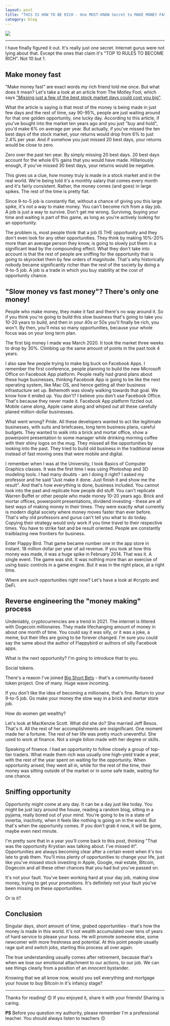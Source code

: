 ```yaml
---
layout: post
title: "THIS IS HOW TO BE RICH - One MUST-KNOW Secret to MAKE MONEY FAST"
category: blog
---
```


![](https://d.ibtimes.co.uk/en/full/1571680/sahara-desert.jpg)

---

I have finally figured it out. It's really just one secret. Internet gurus were not lying about that. Except the ones that claim it's "TOP 10 RULES TO BECOME RICH". Not 10 but 1. 

## Make money fast

"Make money fast" are exact words my rich friend told me once. But what does it mean? Let's take a look at an article from The Motley Fool, which says ["Missing just a few of the best stock market days could cost you big"](https://www.fool.com/investing/2020/12/31/missing-just-a-few-of-the-best-stock-market-days-c/).

What the article is saying is that most of the money is being made in just few days and the rest of time, say 90-95%, people are just waiting around for that one golden opportunity, one lucky day. According to this article, if you've bought into the market ten years ago and you just "buy and hold", you'd make 6% on average per year. But actually, if you've missed the ten best days of the stock market, your returns would drop from 6% to just 2.4% per year. And if somehow you just missed 20 best days, your returns would be close to zero.

Zero over the past ten year. By simply missing 20 best days. 20 best days account for the whole 6% gains that you would have made. Hillariously enough, if you've missed 30 best days, your returns would be negative.

This gives us a clue, how money truly is made in a stock market and in the real world. We're being told it's a monthly salary that comes every month and it's fairly consistent. Rather, the money comes (and goes) in large spikes. The rest of the time is pretty flat.

Since 9-to-5 job is constantly flat, without a chance of giving you this large spike, it's not a way to make money. You can't become rich from a day job. A job is just a way to survive. Don't get me wrong. Surviving, buying your time and waiting is part of this game, as long as you're actively looking for an opportunity.

The problem is, most people think that a job IS THE opportunity and they don't even look for any other opportunities. They think by making 10%-20% more than an average person they know, is going to slowly put them in a significant lead by the compounding effect. What they don't take into account is that the rest of people are sniffing for the opportunity that is going to skyrocket them by few orders of magnitude. That's why historically nobody became significantly richer than the rest of the society by doing a 9-to-5 job. A job is a trade in which you buy stability at the cost of opportunity chance.

## "Slow money vs fast money"? There's only one money!

People who make money, they make it fast and there's no way around it. So if you think you're going to build this slow business that's going to take you 10-20 years to build, and then in your 40s or 50s you'll finally be rich, you won't. By then, you'll miss so many opportunities, because your whole focus was on your long term plan.

The first big money I made was March 2020. It took the market three weeks to drop by 30%. Climbing up the same amount of points in the past took 4 years.

I also saw few people trying to make big buck on Facebook Apps. I remember the first conference, people planning to build the new Microsoft Office on Facebook App platform. People really had grand plans about these huge businesses, thinking Facebook App is going to be like the next operating system, like Mac OS, and hence getting all their business infrastucture set up. Behemoth was slowly walking towards that goal. We know how it ended up. You don't? I believe you don't use Facebook Office. That's because they never made it. Facebook App platform fizzled out. Mobile came along, Apple came along and whiped out all these carefully planed million-dollar businesses.

What went wrong? Pride. All these developers wanted to act like legitimate businesses, with suits and briefcases, long term business plans, careful budgets. They wanted to walk into a brick and mortar office, show a powerpoint presentation to some manager while drinking morning coffee with their shiny logos on the mug. They missed all the opportunities by looking into the past. They tried to build old business in the traditional sense instead of fast moving ones that were mobile and digital.

I remember when I was at the University, I took Basics of Computer Graphics classes. It was the first time I was using Photoshop and 3D modeling tools. I had many doubts - am I doing it right? I asked my professor and he said "Just make it done. Just finish it and show me the result". And that's how everything is done, business included. You cannot look into the past and replicate how people did stuff. You can't replicate Warren Buffet or other people who made money 10-20 years ago. Brick and mortar offices, powerpoint presentations, dividend investing - these are all best ways of making money in their times. They were exactly what currently is modern digital society where money moves faster than ever before. That's why old professors and gurus can't tell you what to do today. Copying their strategy would only work if you time travel to their respective times. You have to strike fast and be result oriented. People are constantly trailblazing new frontiers for business.

Enter Flappy Bird. That game became number one in the app store in instant. 18 million dollar per year of ad revenue. If you look at how this money was made, it was a huge spike in February 2014. That was it. A single event. The game was shit. It was nothing more than an exercise of using basic controls in a game engine. But it was in the right place, at a right time. 

Where are such opportunities right now? Let's have a look at #crypto and DeFi.

## Reverse engineering the "money making" process

Undeniably, cryptocurrencies are a trend in 2021. The internet is littered with Dogecoin millionaires. They made lifechanging amount of money in about one month of time. You could say it was silly, or it was a joke, a meme, but their lifes are going to be forever changed. I'm sure you could say the same about the author of Flappybird or authors of silly Facebook apps.

What is the next opportunity? I'm going to introduce that to you.

Social tokens.

There's a reason I've joined [Big Short Bets](https://bigshortbets.com/) - that's a community-based token project. One of many. Huge wave incoming.

If you don't like the idea of becoming a millionaire, that's fine. Return to your 9-to-5 job. Go make your money the slow way in a brick and mortar store job.

How do women get wealthy?

Let's look at MacKenzie Scott. What did she do? She married Jeff Besos. That's it. All the rest of her accomplishments are insignificant. One moment made her a fortune. The rest of her life was pretty much uneventful. She used to work at finance. Not a single bilion made with her degree or skills.

Speaking of finance. I had an opportunity to follow closely a group of top-tier traders. What made them rich was usually one high-yield trade a year, with the rest of the year spent on waiting for the opportunity. When opportunity arised, they went all in, while for the rest of the time, their money was sitting outside of the market or in some safe trade, waiting for one chance.

## Sniffing opportunity

Opportunity might come at any day. It can be a day just like today. You might be just lazy around the house, reading a random blog, sitting in a pyjama, really bored out of your mind. You're going to be in a state of innertia, inactivity, when it feels like nothing is going on in the world. But that's when the opportunity comes. If you don't grab it now, it will be gone, maybe even next minute.

I'm pretty sure that in a year you'll come back to this post, thinking "That was the opportunity Krystian was talking about. I've missed it!". Opportunities are always becoming clear after a certain event when it's too late to grab them. You'll miss plenty of opportunities to change your life, just like you've missed stock investing in Apple, Google, real estate, Bitcoin, Dogecoin and all these other chances that you had but you've passed on.

It's not your fault. You've been working hard at your day job, making slow money, trying to get your promotions. It's definitely not your fault you've been missing on these opportunities.

Or is it?

## Conclusion

 Singular days, short amount of time, grabed opportunities - that's how the money is made in this world. It's not wealth accumulated over tens of years of hard service to please your boss. He will promote someone else, some newcomer with more freshness and potential. At this point people usually rage quit and switch jobs, starting this process all over again.

The true understanding usually comes after retirement, because that's when we lose our emotional attachment to our actions, to our job. We can see things clearly from a position of an innocent bystander.

Knowing that we all know now, would you sell everything and mortgage your house to buy Bitcoin in it's infancy stage?

---

Thanks for reading! 😊 If you enjoyed it, share it with your friends! Sharing is caring.

**PS** Before you question my authority, please remember I'm a professional teacher. You should always listen to teachers 🙃
